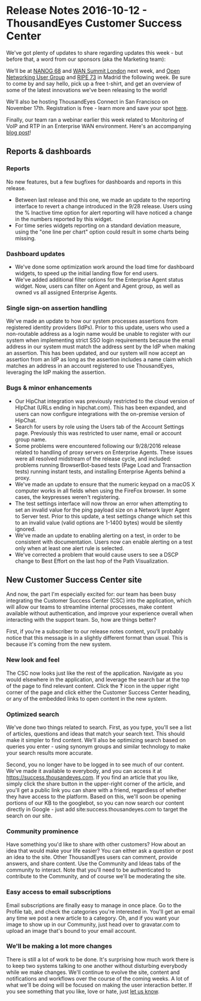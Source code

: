# Release Notes 2016-10-12 - ThousandEyes Customer Success Center

We've got plenty of updates to share regarding updates this week - but before that, a word from our sponsors \(aka the Marketing team\):

We’ll be at [NANOG 68](https://archive.nanog.org/meetings/nanog68/home) and [WAN Summit London](http://www.wansummit.com/london/index/) next week, and [Open Networking User Group](http://opennetworkingusergroup.com/) and [RIPE 73](https://ripe73.ripe.net/) in Madrid the following week. Be sure to come by and say hello, pick up a free t-shirt, and get an overview of some of the latest innovations we've been releasing to the world!

We'll also be hosting ThousandEyes Connect in San Francisco on November 17th. Registration is free - learn more and save your spot [here](https://www.thousandeyes.com/events/connect).

Finally, our team ran a webinar earlier this week related to Monitoring of VoIP and RTP in an Enterprise WAN environment.  Here's an accompanying [blog post](https://blog.thousandeyes.com/monitoring-voip-rtp-enterprise-wan/)!

## Reports & dashboards

### Reports

No new features, but a few bugfixes for dashboards and reports in this release.

* Between last release and this one, we made an update to the reporting interface to revert a change introduced in the 9/28 release.  Users using the % Inactive time option for alert reporting will have noticed a change in the numbers reported by this widget.
* For time series widgets reporting on a standard deviation measure, using the "one line per chart" option could result in some charts being missing.

### Dashboard updates

* We've done some optimization work around the load time for dashboard widgets, to speed up the initial landing flow for end users.
* We've added additional filter options for the Enterprise Agent status widget.  Now, users can filter on Agent and Agent group, as well as owned vs all assigned Enterprise Agents.

###  Single sign-on assertion handling

We've made an update to how our system processes assertions from registered identity providers \(IdPs\).  Prior to this update, users who used a non-routable address as a login name would be unable to register with our system when implementing strict SSO login requirements because the email address in our system must match the address sent by the IdP when making an assertion.  This has been updated, and our system will now accept an assertion from an IdP as long as the assertion includes a name claim which matches an address in an account registered to use ThousandEyes, leveraging the IdP making the assertion.

###  Bugs & minor enhancements

* Our HipChat integration was previously restricted to the cloud version of HIpChat \(URLs ending in hipchat.com\).  This has been expanded, and users can now configure integrations with the on-premise version of HipChat.
* Search for users by role using the Users tab of the Account Settings page.  Previously this was restricted to user name, email or account group name.
* Some problems were encountered following our 9/28/2016 release related to handling of proxy servers on Enterprise Agents.  These issues were all resolved midstream of the release cycle, and included: problems running BrowserBot-based tests \(Page Load and Transaction tests\) running instant tests, and installing Enterprise Agents behind a proxy.
* We've made an update to ensure that the numeric keypad on a macOS X computer works in all fields when using the FireFox browser.  In some cases, the keypresses weren't registering.
* The test settings interface will now throw an error when attempting to set an invalid value for the ping payload size on a Network layer Agent to Server test.  Prior to this update, a test settings change which set this to an invalid value \(valid options are 1-1400 bytes\) would be silently ignored.
* We've made an update to enabling alerting on a test, in order to be consistent with documentation. Users now can enable alerting on a test only when at least one alert rule is selected.  
* We've corrected a problem that would cause users to see a DSCP change to Best Effort on the last hop of the Path Visualization.

## New Customer Success Center site

And now, the part I'm especially excited for: our team has been busy integrating the Customer Success Center \(CSC\) into the application, which will allow our teams to streamline internal processes, make content available without authentication, and improve your experience overall when interacting with the support team.  So, how are things better?

First, if you're a subscriber to our release notes content, you'll probably notice that this message is in a slightly different format than usual.  This is because it's coming from the new system.

### New look and feel

The CSC now looks just like the rest of the application.  Navigate as you would elsewhere in the application, and leverage the search bar at the top of the page to find relevant content.  Click the **?** icon in the upper right corner of the page and click either the Customer Success Center heading, or any of the embedded links to open content in the new system.

### Optimized search

We've done two things related to search.  First, as you type, you'll see a list of articles, questions and ideas that match your search text.  This should make it simpler to find content.  We'll also be optimizing search based on queries you enter - using synonym groups and similar technology to make your search results more accurate.

Second, you no longer have to be logged in to see much of our content.  We've made it available to everybody, and you can access it at https://success.thousandeyes.com.  If you find an article that you like, simply click the share button in the upper-right corner of the article, and you'll get a public link you can share with a friend, regardless of whether they have access to the platform.  Based on this, we'll soon be opening portions of our KB to the googlebot, so you can now search our content directly in Google - just add site:success.thousandeyes.com to target the search on our site.

### Community prominence

Have something you'd like to share with other customers?  How about an idea that would make your life easier?  You can either ask a question or post an idea to the site.  Other ThousandEyes users can comment, provide answers, and share content.  Use the Community and Ideas tabs of the community to interact.  Note that you'll need to be authenticated to contribute to the Community, and of course we'll be moderating the site.

### Easy access to email subscriptions

Email subscriptions are finally easy to manage in once place.  Go to the Profile tab, and check the categories you're interested in.  You'll get an email any time we post a new article to a category.  Oh, and if you want your image to show up in our Community, just head over to gravatar.com to upload an image that's bound to your email account.

### We'll be making a lot more changes

 There is still a lot of work to be done.  It's surprising how much work there is to keep two systems talking to one another without disturbing everybody while we make changes.  We'll continue to evolve the site, content and notifications and workflows over the course of the coming weeks.  A lot of what we'll be doing will be focused on making the user interaction better.  If you see something that you like, love or hate, just [let us know](mailto:support@thousandeyes.com?subject=your+new+support+site). 

